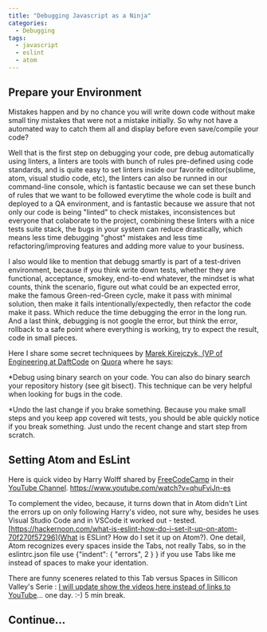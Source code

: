```yaml
---
title: "Debugging Javascript as a Ninja"
categories:
  - Debugging
tags:
  - javascript
  - eslint
  - atom
---
```


## Prepare your Environment

Mistakes happen and by no chance you will write down code without make small tiny mistakes that were not a mistake initially. So why not have a automated way to catch them all and display before even save/compile your code? 

Well that is the first step on debugging your code, pre debug automatically using linters, a linters are tools with bunch of rules pre-defined using code standards, and is quite easy to set linters inside our favorite editor(sublime, atom, visual studio code, etc), the linters can also be runned in our command-line console, which is fantastic because we can set these bunch of rules that we want to be followed everytime the whole code is built and deployed to a QA environment, and is fantastic because we assure that not only our code is being "linted" to check mistakes, inconsistences but everyone that colaborate to the project, combining these linters with a nice tests suite stack, the bugs in your system can reduce drastically, which means less time debugging "ghost" mistakes and less time refactoring/improving features and adding more value to your business. 

I also would like to mention that debugg smartly is part of a test-driven environment, because if you think write down tests, whether they are functional, acceptance, smokey, end-to-end whatever, the mindset is what counts, think the scenario, figure out what could be an expected error, make the famous Green-red-Green cycle, make it pass with minimal solution, then make it fails intentionally/expectedly, then refactor the code make it pass. Which reduce the time debugging the error in the long run. And a last think, debugging is not google the error, but think the error, rollback to a safe point where everything is working, try to expect the result, code in small pieces. 

Here I share some secret techniquees by [Marek Kirejczyk, (VP of Engineering at DaftCode](https://www.quora.com/profile/Marek-Kirejczyk) on [Quora](http://qr.ae/TU16Nn) where he says:

*Debug using binary search on your code. You can also do binary search your repository history (see git bisect). This technique can be very helpful when looking for bugs in the code.
    
*Undo the last change if you brake something. Because you make small steps and you keep app covered wit tests, you should be able quickly notice if you break something. Just undo the recent change and start step from scratch.

## Setting Atom and EsLint

Here is quick video by Harry Wolff shared by [FreeCodeCamp](https://www.freecodecamp.org/) in their [YouTube Channel](https://www.youtube.com/channel/UC8butISFwT-Wl7EV0hUK0BQ).
https://www.youtube.com/watch?v=qhuFviJn-es

To complement the video, because, it turns down that in Atom didn't Lint the errors up on only following Harry's video, not sure why, besides he uses Visual Studio Code and in VSCode it worked out - tested. [https://hackernoon.com/what-is-eslint-how-do-i-set-it-up-on-atom-70f270f57296](What is ESLint? How do I set it up on Atom?). One detail, Atom recognizes every spaces inside the Tabs, not really Tabs, so in the eslintrc.json file use {"indent": { "errors", 2 } } if you use Tabs like me instead of spaces to make your identation. 

There are funny sceneres related to this Tab versus Spaces in Sillicon Valley's Serie : [I will update show the videos here instead of links to YouTube](https://www.youtube.com/watch?v=V7PLxL8jIl8)... one day. :-) 5 min break.


## Continue...